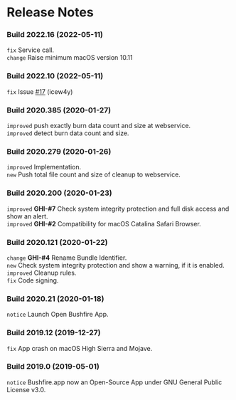 # Release Notes

### Build 2022.16 (2022-05-11)
`fix` Service call.  
`change` Raise minimum macOS version 10.11

### Build 2022.10 (2022-05-11)
`fix` Issue [#17](https://github.com/ghostjuza/open-bushfire/issues/17) (icew4y)  

### Build 2020.385 (2020-01-27)
`improved` push exactly burn data count and size at webservice.  
`improved` detect burn data count and size.

### Build 2020.279 (2020-01-26)
`improved` Implementation.  
`new` Push total file count and size of cleanup to webservice. 

### Build 2020.200 (2020-01-23)
`improved` **GHI-#7** Check system integrity protection and full disk access and show an alert.  
`improved` **GHI-#2** Compatibility for macOS Catalina Safari Browser.

### Build 2020.121 (2020-01-22)
`change` **GHI-#4** Rename Bundle Identifier.  
`new` Check system integrity protection and show a warning, if it is enabled.  
`improved` Cleanup rules.  
`fix` Code signing.  

### Build 2020.21 (2020-01-18)
`notice` Launch Open Bushfire App.  

### Build 2019.12 (2019-12-27)
`fix` App crash on macOS High Sierra and Mojave.  

### Build 2019.0 (2019-05-01)
`notice` Bushfire.app now an Open-Source App under GNU General Public License v3.0.  
